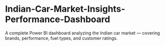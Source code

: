 # Indian-Car-Market-Insights-Performance-Dashboard
A complete Power BI dashboard analyzing the Indian car market — covering brands, performance, fuel types, and customer ratings.
